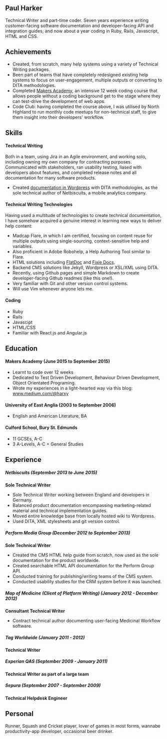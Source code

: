## Paul Harker

Technical Writer and part-time coder. Seven years experience writing customer-facing software documentation and developer-facing API and integration guides, and now about a year coding in Ruby, Rails, Javascript, HTML and CSS.

## Achievements

- Created, from scratch, many help systems using a variety of Technical Writing packages.
- Been part of teams that have completely redesigned existing help systems to focus on user-engagement, multiple outputs or converting to DITA methodologies.
- Completed [Makers Academy](http://www.makersacademy.com), an intensive 12 week coding course that allows people without a coding background get to the stage where they can test-drive the development of web apps. 
- Code Club: having completed the course above, I was utilised by North Highland to run monthly code meetups for non-technical staff, to give them insight into their developers' workflow.

## Skills

#### Technical Writing

Both in a team, using Jira in an Agile environment, and working solo, including owning my own company for contracting purposes. Communicated with stakeholders, ran usability testing, liased with developers about features, and completed release notes and all documentation for many software products.

- Created [documentation in Wordpress](http://www.netbiscuits.com/knowledge-base/) with DITA methodologies, as the sole technical author of Netbiscuits, a mobile analytics company.

#### Technical Writing Technologies

Having used a multitude of technologies to create technical documentation, I have somehow acquired a genuine interest in learning new ways to deliver help content:

- Madcap Flare, in which I am certified, focusing on content reuse for multiple outputs using single-sourcing, context-sensitive help and variables.
- Also proficient in Adobe Robohelp, a Help Authoring Tool similar to Flare.
- HTML solutions including [FlatDoc](http://ricostacruz.com/flatdoc/) and [Fixie Docs](http://philips.github.io/fixiedocs/).
- Backend CMS solutions like Jekyll, Wordpress or XSL/XML using DITA.
- Recently, using Github pages and simple Markdown to create developer-facing Github readmes (like this one!).
- Very familiar with Git and other version control systems.
- Will use Vim whenever anyone lets me.

#### Coding

- Ruby
- Rails
- Javascipt
- HTML/CSS
- Familiar with React.js and Angular.js

#### 

## Education

#### Makers Academy (June 2015 to September 2015)

- Learnt to code over 12 weeks
- Dedicated to Test Driven Development, Behaviour Driven Development, Object Orientated Programing.
- Wrote my experiences in a light-hearted way via this blog: www.medium.com/@harxy

#### University of East Anglia (2003 to September 2006)

- English and American Literature, BA

#### Culford School, Bury St. Edmunds
  - 11 GCSEs, A-C
  - 3 A-Levels, A-C + General Studies

## Experience

##### Netbiscuits (September 2013 to June 2015)    
  **Sole Technical Writer**
  - Sole Technical Writer working between England and developers in Germany.
  - Balanced product documentation encompassing marketing-related material and technical implementation guides.
  - Moved entire knowledge base from locally hosted wiki to Wordpress.
  - Used DITA, XML stylesheets and git version control.

##### Perform Media Group (December 2012 to September 2013)   
  **Sole Technical Writer**
  - Created the CMS HTML help guide from scratch, now used as the sole documentation for the product worldwide.
  - Created searchable HTML API documentation for the Perform Group API.
  - Conducted training for publishing/writing teams of the CMS system.
  - Conducted usability studies for the CRM system before it was launched.

##### Map of Medicine (Client of Platform Writing) (January 2012 - December 2012)
  **Consultant Technical Writer**
  - Contract technical author documenting user-facing Medicinal Workflow software.

##### Tag Worldwide (January 2011 - 2012)
  **Technical Writer**

##### Experian QAS (September 2009 - January 2011)
  **Technical Writer as part of a large team**

##### Sepura (September 2007 - September 2009)
  **Technical Helpdesk Engineer**
  
## Personal
  Runner, Squash and Cricket player, lover of games in most forms, wannabe productivity-app developer, occasional beer drinker.
